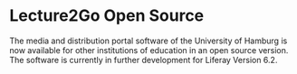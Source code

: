#  Lecture2Go Open Source

The media and distribution portal software of the University of Hamburg is now available for other institutions of education in an open source version. The software is currently in further development for Liferay Version 6.2.
